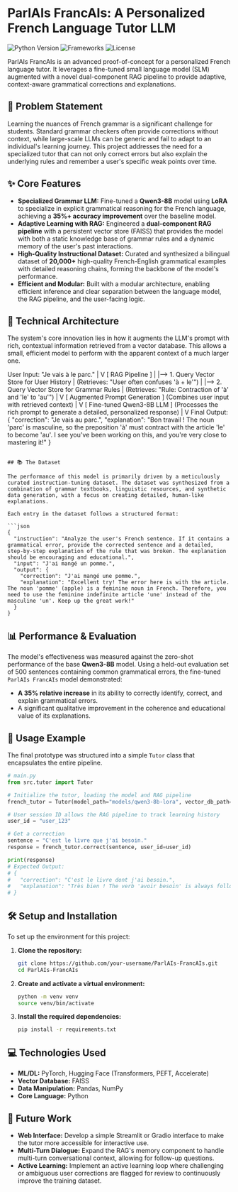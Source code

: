 # ParlAIs FrancAIs: A Personalized French Language Tutor LLM

![Python Version](https://img.shields.io/badge/Python-3.9%2B-blue.svg)
![Frameworks](https://img.shields.io/badge/Frameworks-PyTorch%20%7C%20Hugging%20Face-yellow.svg)
![License](https://img.shields.io/badge/License-MIT-green.svg)

ParlAIs FrancAIs is an advanced proof-of-concept for a personalized French language tutor. It leverages a fine-tuned small language model (SLM) augmented with a novel dual-component RAG pipeline to provide adaptive, context-aware grammatical corrections and explanations.

## 📝 Problem Statement

Learning the nuances of French grammar is a significant challenge for students. Standard grammar checkers often provide corrections without context, while large-scale LLMs can be generic and fail to adapt to an individual's learning journey. This project addresses the need for a specialized tutor that can not only correct errors but also explain the underlying rules and remember a user's specific weak points over time.

## ✨ Core Features

*   **Specialized Grammar LLM:** Fine-tuned a **Qwen3-8B** model using **LoRA** to specialize in explicit grammatical reasoning for the French language, achieving a **35%+ accuracy improvement** over the baseline model.
*   **Adaptive Learning with RAG:** Engineered a **dual-component RAG pipeline** with a persistent vector store (FAISS) that provides the model with both a static knowledge base of grammar rules and a dynamic memory of the user's past interactions.
*   **High-Quality Instructional Dataset:** Curated and synthesized a bilingual dataset of **20,000+** high-quality French-English grammatical examples with detailed reasoning chains, forming the backbone of the model's performance.
*   **Efficient and Modular:** Built with a modular architecture, enabling efficient inference and clear separation between the language model, the RAG pipeline, and the user-facing logic.

## 🔧 Technical Architecture

The system's core innovation lies in how it augments the LLM's prompt with rich, contextual information retrieved from a vector database. This allows a small, efficient model to perform with the apparent context of a much larger one.

User Input: "Je vais à le parc."
      |
      V
[ RAG Pipeline ]
      |
      |--> 1. Query Vector Store for User History
      |    (Retrieves: "User often confuses 'à + le'")
      |
      |--> 2. Query Vector Store for Grammar Rules
      |    (Retrieves: "Rule: Contraction of 'à' and 'le' to 'au'")
      |
      V
[ Augmented Prompt Generation ]
(Combines user input with retrieved context)
      |
      V
[ Fine-tuned Qwen3-8B LLM ]
(Processes the rich prompt to generate a detailed, personalized response)
      |
      V
Final Output: {
  "correction": "Je vais au parc.",
  "explanation": "Bon travail ! The noun 'parc' is masculine, so the preposition 'à' must contract with the article 'le' to become 'au'. I see you've been working on this, and you're very close to mastering it!"
}
```

## 📚 The Dataset

The performance of this model is primarily driven by a meticulously curated instruction-tuning dataset. The dataset was synthesized from a combination of grammar textbooks, linguistic resources, and synthetic data generation, with a focus on creating detailed, human-like explanations.

Each entry in the dataset follows a structured format:

```json
{
  "instruction": "Analyze the user's French sentence. If it contains a grammatical error, provide the corrected sentence and a detailed, step-by-step explanation of the rule that was broken. The explanation should be encouraging and educational.",
  "input": "J'ai mangé un pomme.",
  "output": {
    "correction": "J'ai mangé une pomme.",
    "explanation": "Excellent try! The error here is with the article. The noun 'pomme' (apple) is a feminine noun in French. Therefore, you need to use the feminine indefinite article 'une' instead of the masculine 'un'. Keep up the great work!"
  }
}
```

## 📊 Performance & Evaluation

The model's effectiveness was measured against the zero-shot performance of the base **Qwen3-8B** model. Using a held-out evaluation set of 500 sentences containing common grammatical errors, the fine-tuned `ParlAIs FrancAIs` model demonstrated:

*   **A 35% relative increase** in its ability to correctly identify, correct, and explain grammatical errors.
*   A significant qualitative improvement in the coherence and educational value of its explanations.

## 🚀 Usage Example

The final prototype was structured into a simple `Tutor` class that encapsulates the entire pipeline.

```python
# main.py
from src.tutor import Tutor

# Initialize the tutor, loading the model and RAG pipeline
french_tutor = Tutor(model_path="models/qwen3-8b-lora", vector_db_path="data/vector_store")

# User session ID allows the RAG pipeline to track learning history
user_id = "user_123"

# Get a correction
sentence = "C'est le livre que j'ai besoin."
response = french_tutor.correct(sentence, user_id=user_id)

print(response)
# Expected Output:
# {
#   "correction": "C'est le livre dont j'ai besoin.",
#   "explanation": "Très bien ! The verb 'avoir besoin' is always followed by the preposition 'de'. When this is the object of a relative clause, you must use the pronoun 'dont'. This is a common point of confusion!"
# }
```

## 🛠️ Setup and Installation

To set up the environment for this project:

1.  **Clone the repository:**
    ```bash
    git clone https://github.com/your-username/ParlAIs-FrancAIs.git
    cd ParlAIs-FrancAIs
    ```

2.  **Create and activate a virtual environment:**
    ```bash
    python -m venv venv
    source venv/bin/activate
    ```

3.  **Install the required dependencies:**
    ```bash
    pip install -r requirements.txt
    ```

## 💻 Technologies Used

*   **ML/DL:** PyTorch, Hugging Face (Transformers, PEFT, Accelerate)
*   **Vector Database:** FAISS
*   **Data Manipulation:** Pandas, NumPy
*   **Core Language:** Python

## 🔮 Future Work

*   **Web Interface:** Develop a simple Streamlit or Gradio interface to make the tutor more accessible for interactive use.
*   **Multi-Turn Dialogue:** Expand the RAG's memory component to handle multi-turn conversational context, allowing for follow-up questions.
*   **Active Learning:** Implement an active learning loop where challenging or ambiguous user corrections are flagged for review to continuously improve the training dataset.
```